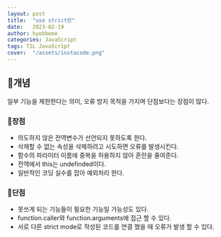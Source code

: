 ```yaml
---
layout: post
title:  "use strict란"
date:   2023-02-19
author: hyobbeee
categories: JavaScript
tags: TIL JavaScript
cover:  "/assets/instacode.png"
---
```

## 📍개념

일부 기능을 제한한다는 의미, 오류 방지 목적을 가지며 단점보다는 장점이 많다.

### 🔹장점

- 의도하지 않은 전역변수가 선언되지 못하도록 한다.
- 삭제할 수 없는 속성을 삭제하려고 시도하면 오류를 발생시킨다.
- 함수의 파라미터 이름에 중복을 허용하지 않아 혼란을 줄여준다.
- 전역에서 this는 undefinded이다.
- 일반적인 코딩 실수를 잡아 예외처리 한다.

### 🔸단점

- 못쓰게 되는 기능들이 필요한 기능일 가능성도 있다.
- function.caller와 function.arguments에 접근 할 수 있다.
- 서로 다른 strict mode로 작성된 코드를 연결 했을 때 오류가 발생 할 수 있다.